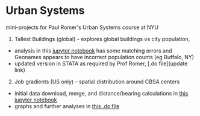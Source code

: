 # Urban Systems
mini-projects for Paul Romer's Urban Systems course at NYU

1. Tallest Buildings (global) - explores global buildings vs city population, 
  * analysis in this [jupyter notebook](https://github.com/crusselsh/UrbanSystems/blob/master/TallestBuildings/DataClean_Buildings.ipynb) has some matching errors and Geonames appears to have incorrect population counts (eg Buffalo, NY)
  * updated version in STATA as required by Prof Romer, [.do file](update link)
2. Job gradients (US only) - spatial distribution around CBSA centers
  * initial data download, merge, and distance/bearing calculations in [this jupyter notebook](https://github.com/crusselsh/UrbanSystems/blob/master/Work_Gradients/Urban-workplace-gradients.ipynb)
  * graphs and further analyses in [this .do file]()
